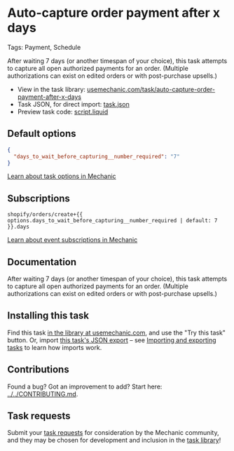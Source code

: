 # Auto-capture order payment after x days

Tags: Payment, Schedule

After waiting 7 days (or another timespan of your choice), this task attempts to capture all open authorized payments for an order. (Multiple authorizations can exist on edited orders or with post-purchase upsells.)

* View in the task library: [usemechanic.com/task/auto-capture-order-payment-after-x-days](https://usemechanic.com/task/auto-capture-order-payment-after-x-days)
* Task JSON, for direct import: [task.json](../../tasks/auto-capture-order-payment-after-x-days.json)
* Preview task code: [script.liquid](./script.liquid)

## Default options

```json
{
  "days_to_wait_before_capturing__number_required": "7"
}
```

[Learn about task options in Mechanic](https://docs.usemechanic.com/article/471-task-options)

## Subscriptions

```liquid
shopify/orders/create+{{ options.days_to_wait_before_capturing__number_required | default: 7 }}.days
```

[Learn about event subscriptions in Mechanic](https://docs.usemechanic.com/article/408-subscriptions)

## Documentation

After waiting 7 days (or another timespan of your choice), this task attempts to capture all open authorized payments for an order. (Multiple authorizations can exist on edited orders or with post-purchase upsells.)

## Installing this task

Find this task [in the library at usemechanic.com](https://usemechanic.com/task/auto-capture-order-payment-after-x-days), and use the "Try this task" button. Or, import [this task's JSON export](../../tasks/auto-capture-order-payment-after-x-days.json) – see [Importing and exporting tasks](https://docs.usemechanic.com/article/505-importing-and-exporting-tasks) to learn how imports work.

## Contributions

Found a bug? Got an improvement to add? Start here: [../../CONTRIBUTING.md](../../CONTRIBUTING.md).

## Task requests

Submit your [task requests](https://mechanic.canny.io/task-requests) for consideration by the Mechanic community, and they may be chosen for development and inclusion in the [task library](https://tasks.mechanic.dev/)!
